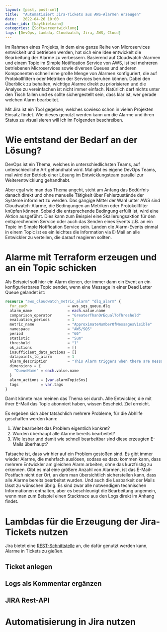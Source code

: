 ```yaml
---
layout: [post, post-xml]              
title:  "Automatisiert Jira-Tickets aus AWS-Alarmen erzeugen"         
date:   2022-04-26 10:00              
author_ids: [kaythielmann]
categories: [Softwareentwicklung]           
tags: [DevOps, Lambda, Cloudwatch, Jira, AWS, Cloud]        
---
```


Im Rahmen eines Projekts, in dem eine ganze Reihe von Microservices entwickelt und betrieben werden, hat sich eine Idee entwickelt die Bearbeitung der Alarme zu verbessern.
Basierend auf Cloudwatch-Alarmen und einem Topic im Simple Notification Service von AWS, ist bei mehreren betriebenen Microservices sowie diversen Queues und anderen Komponenten schnell eine große Menge von Alarmen konfiguriert, die auf Protokollfiltern oder Metriken der Services beruhen können.
Dabei den Überblick zu behalten, wichtige Alarme direkt zu priorisieren und die Analyse zu vereinfachen ist nicht immer einfach.
Natürlich darf nichts unter den Tisch fallen und es sollte sichergestellt sein, dass klar ist, wer gerade welchen Alarm bearbeitet.

Mit Jira ist ein Tool gegeben, welches sowieso schon in vielen Projekten Einsatz findet. 
Wie dieses genutzt werden kann um die Alarme und ihren Status zu visualisieren will ich im Folgenden beschreiben.

# Wie entstand der Bedarf an der Lösung?
DevOps ist ein Thema, welches in unterschiedlichsten Teams, auf unterschiedliche Art gehandhabt wird. 
Mal gibt es eigene DevOps Teams, mal wird der Betrieb einer Lösung im Entwicklungsteam parallel zur Weiterentwicklung gehandhabt.

Aber egal wie man das Thema angeht, steht am Anfang das Bedürfnis danach direkt und ohne manuelle Tätigkeit über Fehlerzustände der Systeme informiert zu werden.
Das gängige Mittel der Wahl unter AWS sind Cloudwatch-Alarme, die Bedingungen an Metriken oder Protokollfilter knüpfen können.
Sobald die entsprechende Bedingung erfüllt ist, wird eine Aktion ausgeführt.
Dies kann zum Beispiel eine Skalierungsaktion für den entsprechenden Service oder auch das Senden eines Events z.B. an ein Topic im Simple Notification Service sein.
Landen die Alarm-Events einmal in einem Topic ist es ein leichtes die Information via E-Mail an alle Entwickler zu verteilen, die darauf reagieren sollten.

# Alarme mit Terraform erzeugen und an ein Topic schicken

Als Beispiel soll hier ein Alarm dienen, der immer dann ein Event an ein konfigurierbares Topic sendet, wenn eine Message in einer Dead Letter Queue gelandet ist:
```terraform
resource "aws_cloudwatch_metric_alarm" "dlq_alarm" {
  for_each                  = aws_sqs_queue.dlq
  alarm_name                = each.value.name
  comparison_operator       = "GreaterThanOrEqualToThreshold"
  evaluation_periods        = 1
  metric_name               = "ApproximateNumberOfMessagesVisible"
  namespace                 = "AWS/SQS"
  period                    = "60"
  statistic                 = "Sum"
  threshold                 = "1"
  ok_actions                = []
  insufficient_data_actions = []
  datapoints_to_alarm       = 1
  alarm_description         = "This Alarm triggers when there are messages, which could not be published"
  dimensions = {
    "QueueName" = each.value.name
  }
  alarm_actions = [var.alarmTopicSns]
  tags          = var.tags
}
```

Damit könnte man meinen das Thema sei durch.
Alle Entwickler, die mit ihrer E-Mail das Topic abonniert haben, wissen Bescheid.
Ziel erreicht.

Es ergeben sich aber tatsächlich mehrere Probleme, für die Abhilfe geschaffen werden kann:
1. Wer bearbeitet das Problem eigentlich konkret?
2. Wurden überhaupt alle Alarme bereits bearbeitet?
3. Wie lesbar und damit wie schnell bearbeitbar sind diese erzeugten E-Mails überhaupt?

Tatsache ist, dass wir hier auf ein Problem gestoßen sind.
Es gibt immer wieder Alarme, die mehrfach auslösen, sodass es dazu kommen kann, dass mehrere Entwickler am gleichen Alarm arbeiten, ohne das kurzfristig zu erkennen.
Gibt es mal eine größere Anzahl von Alarmen, ist das E-Mail-Postfach nicht der Ort, an dem man übersichtlich sicherstellen kann, dass alle Alarme bereits bearbeitet wurden.
Und auch die Lesbarkeit der Mails lässt zu wünschen übrig.
Es sind zwar alle notwendigen technischen Informationen enthalten, aber es beschleunigt die Bearbeitung ungemein, wenn man zum Beispiel einen Stacktrace aus den Logs direkt im Anhang findet.

# Lambdas für die Erzeugung der Jira-Tickets nutzen

Jira bietet eine [REST-Schnittstelle](https://developer.atlassian.com/server/jira/platform/rest-apis/) an, die dafür genutzt werden kann, Alarme in Tickets zu gießen.


## Ticket anlegen

## Logs als Kommentar ergänzen

## JIRA Rest-API

# Automatisierung in Jira nutzen

